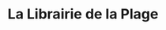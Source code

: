 ---
title: "La Librairie de la Plage"
url: /hendaye/la-librairie-de-la-plage/
shop: marchand de journaux
---